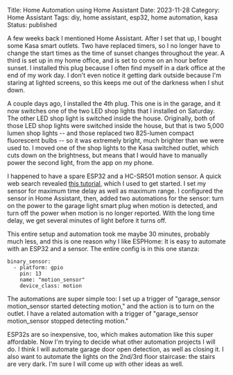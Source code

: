 Title: Home Automation using Home Assistant
Date: 2023-11-28
Category: Home Assistant
Tags: diy, home assistant, esp32, home automation, kasa
Status: published

A few weeks back I mentioned Home Assistant.  After I set that up, I
bought some Kasa smart outlets.  Two have replaced timers, so I no longer
have to change the start times as the time of sunset changes throughout
the year.  A third is set up in my home office, and is set to come on an
hour before sunset.  I installed this plug because I often find myself
in a dark office at the end of my work day.  I don't even notice it
getting dark outside because I'm staring at lighted screens, so this
keeps me out of the darkness when I shut down.

A couple days ago, I installed the 4th plug.  This one is in the garage, and it now
switches one of the two LED shop lights that I installed on Saturday.  The
other LED shop light is switched inside the house.  Originally, both
of those LED shop lights were switched inside the house, but that is
two 5,000 lumen shop lights -- and those replaced two 825-lumen compact
fluorescent bulbs -- so it was extremely bright, much brighter than we
were used to.  I moved one of the
shop lights to the Kasa switched outlet, which cuts down on the brightness,
but means that I would have to manually power the second light, from the app on
my phone.

I happened to have a spare ESP32 and a HC-SR501 motion sensor.  A quick
web search revealed [this tutorial](https://esp32io.com/tutorials/esp32-motion-sensor),
which I used to get started.  I set my sensor for maximum
time delay as well as maximum range.  I configured the sensor in Home Assistant,
then, added two automations for the sensor: turn on the power to the garage
light smart plug when motion is detected, and turn off the power when motion
is no longer reported.  With the long time delay, we get several minutes of
light before it turns off.

This entire setup and automation took me maybe 30 minutes, probably much less,
and this is one reason why I like ESPHome: It is easy to automate with an ESP32
and a sensor.  The entire config is in this one stanza:

    binary_sensor:
      - platform: gpio
        pin: 13
        name: "motion_sensor"
        device_class: motion

The automations are super simple too: I set up a trigger of "garage_sensor motion_sensor
started detecting motion," and the action is to turn on the outlet.  I have a related
automation with a trigger of "garage_sensor motion_sensor stopped detecting motion."

ESP32s are so inexpensive, too, which makes automation like this super affordable.  Now I'm
trying to decide what other automation projects I will do.  I think I will automate
garage door open detection, as well as closing it.  I also want to automate the lights on
the 2nd/3rd floor staircase: the stairs are very dark.  I'm sure I will come up with
other ideas as well.
